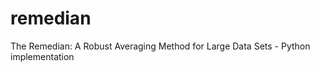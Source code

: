 # remedian
The  Remedian:  A  Robust  Averaging  Method  for  Large  Data  Sets - Python implementation

